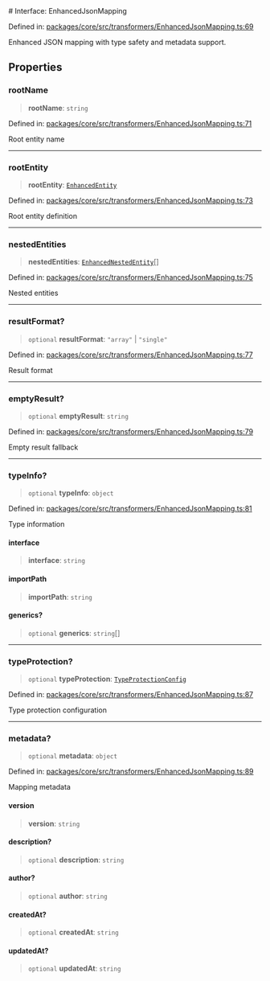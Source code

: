 <div v-pre>
# Interface: EnhancedJsonMapping

Defined in: [packages/core/src/transformers/EnhancedJsonMapping.ts:69](https://github.com/mk3008/rawsql-ts/blob/3b53f17d700cf976ce5c49b674a04b41eeb14c40/packages/core/src/transformers/EnhancedJsonMapping.ts#L69)

Enhanced JSON mapping with type safety and metadata support.

## Properties

### rootName

> **rootName**: `string`

Defined in: [packages/core/src/transformers/EnhancedJsonMapping.ts:71](https://github.com/mk3008/rawsql-ts/blob/3b53f17d700cf976ce5c49b674a04b41eeb14c40/packages/core/src/transformers/EnhancedJsonMapping.ts#L71)

Root entity name

***

### rootEntity

> **rootEntity**: [`EnhancedEntity`](EnhancedEntity.md)

Defined in: [packages/core/src/transformers/EnhancedJsonMapping.ts:73](https://github.com/mk3008/rawsql-ts/blob/3b53f17d700cf976ce5c49b674a04b41eeb14c40/packages/core/src/transformers/EnhancedJsonMapping.ts#L73)

Root entity definition

***

### nestedEntities

> **nestedEntities**: [`EnhancedNestedEntity`](EnhancedNestedEntity.md)[]

Defined in: [packages/core/src/transformers/EnhancedJsonMapping.ts:75](https://github.com/mk3008/rawsql-ts/blob/3b53f17d700cf976ce5c49b674a04b41eeb14c40/packages/core/src/transformers/EnhancedJsonMapping.ts#L75)

Nested entities

***

### resultFormat?

> `optional` **resultFormat**: `"array"` \| `"single"`

Defined in: [packages/core/src/transformers/EnhancedJsonMapping.ts:77](https://github.com/mk3008/rawsql-ts/blob/3b53f17d700cf976ce5c49b674a04b41eeb14c40/packages/core/src/transformers/EnhancedJsonMapping.ts#L77)

Result format

***

### emptyResult?

> `optional` **emptyResult**: `string`

Defined in: [packages/core/src/transformers/EnhancedJsonMapping.ts:79](https://github.com/mk3008/rawsql-ts/blob/3b53f17d700cf976ce5c49b674a04b41eeb14c40/packages/core/src/transformers/EnhancedJsonMapping.ts#L79)

Empty result fallback

***

### typeInfo?

> `optional` **typeInfo**: `object`

Defined in: [packages/core/src/transformers/EnhancedJsonMapping.ts:81](https://github.com/mk3008/rawsql-ts/blob/3b53f17d700cf976ce5c49b674a04b41eeb14c40/packages/core/src/transformers/EnhancedJsonMapping.ts#L81)

Type information

#### interface

> **interface**: `string`

#### importPath

> **importPath**: `string`

#### generics?

> `optional` **generics**: `string`[]

***

### typeProtection?

> `optional` **typeProtection**: [`TypeProtectionConfig`](TypeProtectionConfig.md)

Defined in: [packages/core/src/transformers/EnhancedJsonMapping.ts:87](https://github.com/mk3008/rawsql-ts/blob/3b53f17d700cf976ce5c49b674a04b41eeb14c40/packages/core/src/transformers/EnhancedJsonMapping.ts#L87)

Type protection configuration

***

### metadata?

> `optional` **metadata**: `object`

Defined in: [packages/core/src/transformers/EnhancedJsonMapping.ts:89](https://github.com/mk3008/rawsql-ts/blob/3b53f17d700cf976ce5c49b674a04b41eeb14c40/packages/core/src/transformers/EnhancedJsonMapping.ts#L89)

Mapping metadata

#### version

> **version**: `string`

#### description?

> `optional` **description**: `string`

#### author?

> `optional` **author**: `string`

#### createdAt?

> `optional` **createdAt**: `string`

#### updatedAt?

> `optional` **updatedAt**: `string`
</div>
